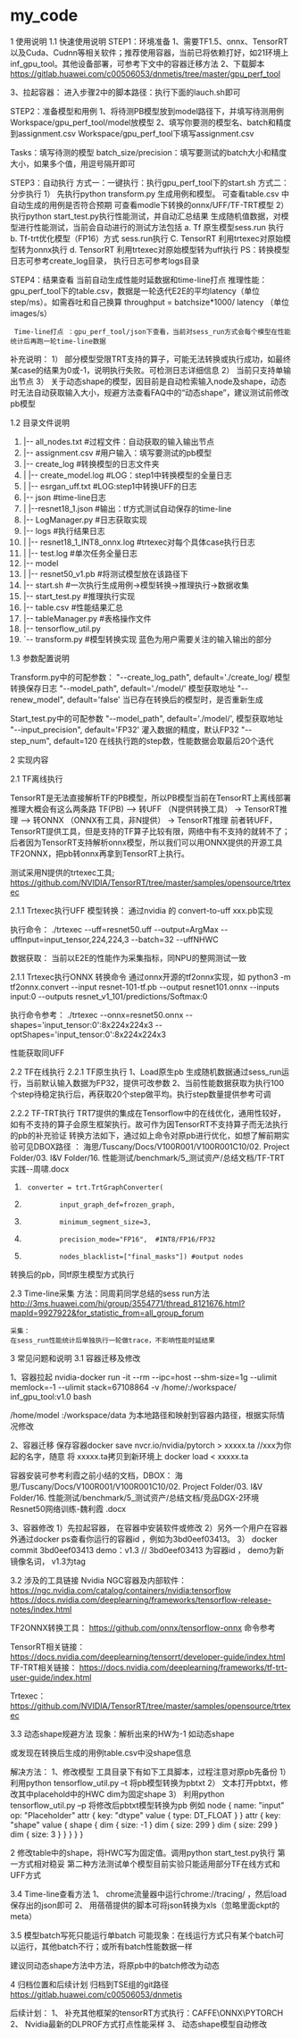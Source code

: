 # my_code
1	使用说明
1.1	快速使用说明
STEP1：环境准备
1、需要TF1.5、onnx、TensorRT以及Cuda、Cudnn等相关软件；推荐使用容器，当前已将依赖打好，如21环境上inf_gpu_tool。其他设备部署，可参考下文中的容器迁移方法
	2、下载脚本
	https://gitlab.huawei.com/c00506053/dnmetis/tree/master/gpu_perf_tool
    
3、拉起容器：
进入步骤2中的脚本路径：执行下面的lauch.sh即可


STEP2：准备模型和用例
1、将待测PB模型放到model路径下，并填写待测用例
Workspace/gpu_perf_tool/model放模型
2、填写你要测的模型名、batch和精度到assignment.csv
Workspace/gpu_perf_tool下填写assignment.csv
 
Tasks：填写待测的模型
batch_size/precision：填写要测试的batch大小和精度大小，如果多个值，用逗号隔开即可

STEP3：自动执行
方式一：一键执行：执行gpu_perf_tool下的start.sh
方式二：分步执行
1）	先执行python transform.py  生成用例和模型。 
可查看table.csv 中自动生成的用例是否符合预期
可查看modle下转换的onnx/UFF/TF-TRT模型
2）	执行python start_test.py执行性能测试，并自动汇总结果
生成随机值数据，对模型进行性能测试，当前会自动进行的测试方法包括
a.	Tf 原生模型sess.run 执行 
b.	Tf-trt优化模型（FP16）方式 sess.run执行
C.  TensorRT 利用trtexec对原始模型转为onnx执行
d.  TensorRT 利用trtexec对原始模型转为uff执行
  PS：转换模型日志可参考create_log目录， 执行日志可参考logs目录

STEP4：结果查看
	当前自动生成性能时延数据和time-line打点 
推理性能： gpu_perf_tool下的table.csv，数据是一轮迭代E2E的平均latency（单位step/ms）。如需吞吐和自己换算 throughput = batchsize*1000/ latency （单位 images/s）
 
     Time-line打点 ：gpu_perf_tool/json下查看，当前对sess_run方式会每个模型在性能统计后再跑一轮time-line数据
	
补充说明：
1） 部分模型受限TRT支持的算子，可能无法转换或执行成功，如最终某case的结果为0或-1，说明执行失败。可检测日志详细信息
2） 当前只支持单输出节点
3） 关于动态shape的模型，因目前是自动检索输入node及shape，动态时无法自动获取输入大小，规避方法查看FAQ中的“动态shape”，建议测试前修改pb模型

1.2	目录文件说明
1.	|-- all_nodes.txt                      #过程文件：自动获取的输入输出节点
2.	|-- assignment.csv  			  #用户输入：填写要测试的pb模型
3.	|-- create_log                    #转换模型的日志文件夹
4.	|   |-- create_model.log              #LOG：step1中转换模型的全量日志
5.	|   |-- esrgan_uff.txt                #LOG:step1中转换UFF的日志
6.	|-- json                           #time-line日志
7.	|   |--resnet18_1.json                #输出：tf方式测试自动保存的time-line
8.	|-- LogManager.py                      #日志获取实现
9.	|-- logs  				       #执行结果日志
10.	|   |-- resnet18_1_INT8_onnx.log     #trtexec对每个具体case执行日志
11.	|   |-- test.log                       #单次任务全量日志
12.	|-- model  
13.	|   |-- resnet50_v1.pb                 #将测试模型放在该路径下
14.	|-- start.sh                       #一次执行生成用例->模型转换->推理执行->数据收集
15.	|-- start_test.py                  #推理执行实现
16.	|-- table.csv                      #性能结果汇总
17.	|-- tableManager.py                #表格操作文件
18.	|-- tensorflow_util.py            
19.	`-- transform.py                    #模型转换实现
蓝色为用户需要关注的输入输出的部分

1.3	参数配置说明

Transform.py中的可配参数：
	"--create_log_path", default='./create_log/    模型转换保存日志
	"--model_path", default='./model/'		   模型获取地址
	"--renew_model", default='false'			   当已存在转换后的模型时，是否重新生成

Start_test.py中的可配参数
"--model_path", default='./model/',      模型获取地址
"--input_precision", default='FP32'	   灌入数据的精度，默认FP32
"--step_num", default=120			   在线执行跑的step数，性能数据会取最后20个迭代
	

2	实现内容
 
2.1	TF离线执行
 
TensorRT是无法直接解析TF的PB模型，所以PB模型当前在TensorRT上离线部署推理大概会有这么两条路
       TF(PB) --> 转UFF （N提供转换工具） -> TensorRT推理
            --> 转ONNX （ONNX有工具，非N提供） -> TensorRT推理
前者转UFF，TensorRT提供工具，但是支持的TF算子比较有限，网络中有不支持的就转不了； 后者因为TensorRT支持解析onnx模型，所以我们可以用ONNX提供的开源工具TF2ONNX，把pb转onnx再拿到TensorRT上执行。

测试采用N提供的trtexec工具;
https://github.com/NVIDIA/TensorRT/tree/master/samples/opensource/trtexec

2.1.1	Trtexec执行UFF
模型转换：
通过nvidia 的 convert-to-uff  xxx.pb实现

执行命令：
./trtexec --uff=resnet50.uff --output=ArgMax --uffInput=input_tensor,224,224,3 --batch=32  --uffNHWC  

数据获取：
当前以E2E的性能作为采集指标，同NPU的整网测试一致
 

2.1.1	Trtexec执行ONNX
转换命令
通过onnx开源的tf2onnx实现，如
python3 -m  tf2onnx.convert  --input  resnet-101-tf.pb  --output resnet101.onnx --inputs input:0  --outputs resnet_v1_101/predictions/Softmax:0

执行命令参考：
./trtexec --onnx=resnet50.onnx   --shapes=\'input_tensor:0\':8x224x224x3    --optShapes=\'input_tensor:0\':8x224x224x3

性能获取同UFF

2.2	TF在线执行
2.2.1	TF原生执行
1、Load原生pb 生成随机数据通过sess_run运行，当前默认输入数据为FP32，提供可改参数
2、当前性能数据获取为执行100个step待稳定执行后，再获取20个step做平均。执行step数量提供参考可调

2.2.2	TF-TRT执行
TRT7提供的集成在Tensorflow中的在线优化，通用性较好，如有不支持的算子会原生框架执行。故可作为因TensorRT不支持算子而无法执行的pb的补充验证
转换方法如下，通过如上命令对原pb进行优化，如想了解前期实验可见DBOX路径  ：  海思/Tuscany/Docs/V100R001/V100R001C10/02. Project Folder/03. I&V Folder/16. 性能测试/benchmark/5_测试资产/总结文档/TF-TRT实践--周啸.docx
1.	    converter = trt.TrtGraphConverter(  
2.	            input_graph_def=frozen_graph,  
3.	            minimum_segment_size=3,  
4.	            precision_mode="FP16",  #INT8/FP16/FP32
5.	            nodes_blacklist=["final_masks"]) #output nodes  
转换后的pb，同tf原生模型方式执行




2.3	Time-line采集
方法：同周莉同学总结的sess run方法
http://3ms.huawei.com/hi/group/3554771/thread_8121676.html?mapId=9927922&for_statistic_from=all_group_forum

	采集：
 	在sess_run性能统计后单独执行一轮做trace，不影响性能时延结果

3	常见问题和说明
3.1	容器迁移及修改

1、容器拉起
nvidia-docker run -it --rm --ipc=host --shm-size=1g --ulimit memlock=-1 --ulimit stack=67108864 -v /home/:/workspace/ inf_gpu_tool:v1.0 bash
	
/home/model :/workspace/data  为本地路径和映射到容器内路径，根据实际情况修改


2、容器迁移
   保存容器docker save nvcr.io/nvidia/pytorch >  xxxxx.ta      //xxx为你起的名字，随意 
   将 xxxxx.ta拷贝到新环境上
   docker load < xxxxx.ta
   
容器安装可参考利霞之前小结的文档，DBOX：
海思/Tuscany/Docs/V100R001/V100R001C10/02. Project Folder/03. I&V Folder/16. 性能测试/benchmark/5_测试资产/总结文档/竞品DGX-2环境Resnet50网络训练-魏利霞 .docx

3、容器修改
 1）先拉起容器， 在容器中安装软件或修改
2）另外一个用户在容器外通过docker ps查看你运行的容器id ，例如为3bd0eef03413。 
3） docker commit 3bd0eef03413  demo：v1.3     // 3bd0eef03413 为容器id  ， demo为新镜像名词， v1.3为tag 


3.2	涉及的工具链接
Nvidia NGC容器及内部软件：
https://ngc.nvidia.com/catalog/containers/nvidia:tensorflow
https://docs.nvidia.com/deeplearning/frameworks/tensorflow-release-notes/index.html

TF2ONNX转换工具：
https://github.com/onnx/tensorflow-onnx
命令参考

TensorRT相关链接：
https://docs.nvidia.com/deeplearning/tensorrt/developer-guide/index.html
TF-TRT相关链接：
https://docs.nvidia.com/deeplearning/frameworks/tf-trt-user-guide/index.html

Trtexec：
https://github.com/NVIDIA/TensorRT/tree/master/samples/opensource/trtexec


3.3	动态shape规避方法
现象：解析出来的HW为-1
如动态shape
 
 



或发现在转换后生成的用例table.csv中没shape信息
  
解决方法：
1、修改模型
   工具目录下有如下工具脚本，过程注意对原pb先备份
1）	利用python tensorflow_util.py –t 将pb模型转换为pbtxt
2）	文本打开pbtxt，修改其中placehold中的HWC dim为固定shape
3）	利用python tensorflow_util.py –p 将修改后pbtxt模型转换为pb
例如
node {
  name: "input"
  op: "Placeholder"
  attr {
    key: "dtype"
    value {
      type: DT_FLOAT
    }
  }
  attr {
    key: "shape"
    value {
      shape {
        dim {
          size: -1
        }
        dim {
          size: 299
        }
        dim {
          size: 299
        }
        dim {
          size: 3
        }
      }
    }
  }
}


2 修改table中的shape，将HWC写为固定值。调用python start_test.py执行
  第一方式相对稳妥
第二种方法测试单个模型目前实验只能适用部分TF在线方式和UFF方式



3.4	Time-line查看方法
1、	chrome流量器中运行chrome://tracing/ ，然后load保存出的json即可
2、	用蓓蓓提供的脚本可将json转换为xls（忽略里面ckpt的meta）
 

3.5	模型batch写死只能运行单batch
可能现象：在线运行方式只有某个batch可以运行，其他batch不行；或所有batch性能数据一样
 
建议同动态shape方法中方法，将原pb中的batch修改为动态

4	归档位置和后续计划
归档到TSE组的git路径
https://gitlab.huawei.com/c00506053/dnmetis

后续计划：
1、	补充其他框架的tensorRT方式执行：CAFFE\ONNX\PYTORCH
2、	Nvidia最新的DLPROF方式打点性能采样
3、	动态shape模型自动修改

